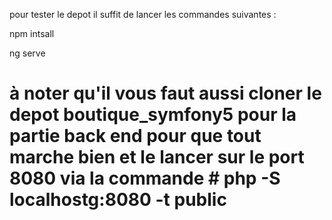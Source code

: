 pour tester le depot il suffit de lancer les commandes suivantes :

npm intsall

ng serve


# à noter qu'il vous faut aussi cloner le depot boutique_symfony5 pour la partie back end pour que tout marche bien et le lancer sur le port 8080 via la commande # php -S localhostg:8080 -t public
